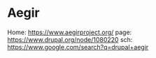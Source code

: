 # Aegir
Home: https://www.aegirproject.org/ page: https://www.drupal.org/node/1080220 sch: https://www.google.com/search?q=drupal+aegir
